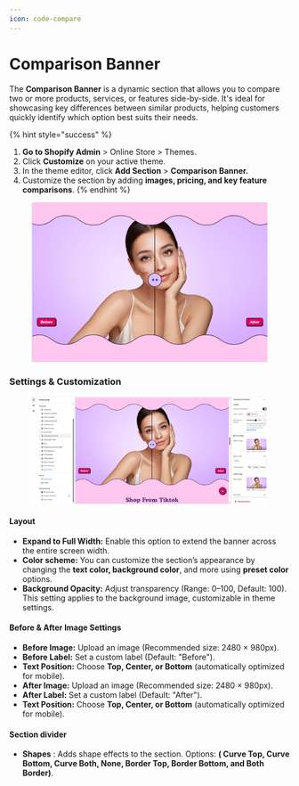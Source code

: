 ```yaml
---
icon: code-compare
---
```


# Comparison Banner

The **Comparison Banner** is a dynamic section that allows you to compare two or more products, services, or features side-by-side. It's ideal for showcasing key differences between similar products, helping customers quickly identify which option best suits their needs.

{% hint style="success" %}
1. **Go to Shopify Admin** > Online Store > Themes.
2. Click **Customize** on your active theme.
3. In the theme editor, click **Add Section** > **Comparison Banner.**
4. Customize the section by adding **images, pricing, and key feature comparisons**.
{% endhint %}

<figure><img src="../.gitbook/assets/compare.png" alt=""><figcaption></figcaption></figure>

### **Settings & Customization**

<figure><img src="../.gitbook/assets/compare-image.png" alt=""><figcaption></figcaption></figure>

#### **Layout**

* **Expand to Full Width:** Enable this option to extend the banner across the entire screen width.
* **Color scheme:** You can customize the section’s appearance by changing the **text color, background color**, and more using **preset color** options.
* **Background Opacity:** Adjust transparency (Range: 0–100, Default: 100). This setting applies to the background image, customizable in theme settings.

#### **Before & After Image Settings**

* **Before Image:** Upload an image (Recommended size: 2480 × 980px).
* **Before Label:** Set a custom label (Default: "Before").
* **Text Position:** Choose **Top, Center, or Bottom** (automatically optimized for mobile).
* **After Image:** Upload an image (Recommended size: 2480 × 980px).
* **After Label:** Set a custom label (Default: "After").
* **Text Position:** Choose **Top, Center, or Bottom** (automatically optimized for mobile).

#### Section divider

* **Shapes** : Adds shape effects to the section. Options: **( Curve Top, Curve Bottom, Curve Both, None, Border Top, Border Bottom, and Both Border)**.

